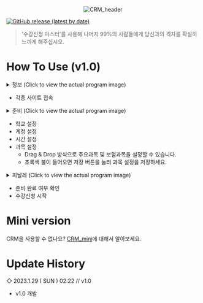 <div align="center">

  ![CRM_header](https://user-images.githubusercontent.com/64591335/215345339-59241a31-a3cf-448f-8e47-cba4880204a2.png)
</div>

<a href="https://github.com/Yoon-men/Class_Registration_Master/releases/tag/v1.0"><img alt="GitHub release (latest by date)" src="https://img.shields.io/github/v/release/Yoon-men/Class_Registration_Master?color=e14f50&logo=github"></a>

> '수강신청 마스터'를 사용해 나머지 99%의 사람들에게 당신과의 격차를 확실히 느끼게 해주십시오.
# How To Use (v1.0)
<details>
  <summary>정보 (Click to view the actual program image)</summary>
  
  ![image](https://user-images.githubusercontent.com/64591335/215281062-b0ef9cdb-8c0e-4257-a0c0-ff43d1bcc43f.png)
</details>

- 각종 사이트 접속

<details>
  <summary>준비 (Click to view the actual program image)</summary>
  
  ![image](https://user-images.githubusercontent.com/64591335/215282123-211a487c-6bd2-454e-80fe-7b6a60a2d669.png)
</details>

- 학교 설정
- 계정 설정
- 시간 설정
- 과목 설정
  - Drag & Drop 방식으로 주요과목 및 보험과목을 설정할 수 있습니다.
  - 초록색 불이 들어오면 저장 버튼을 눌러 과목 설정을 저장하세요.

<details>
  <summary>피날레 (Click to view the actual program image)</summary>
  
  ![image](https://user-images.githubusercontent.com/64591335/215282310-3f5faf1e-cb3b-4b2e-b7a8-3e55825adce8.png)
</details>

- 준비 완료 여부 확인
- 수강신청 시작

# Mini version
CRM을 사용할 수 없나요? <a href="https://github.com/Yoon-men/CRM_mini">CRM_mini</a>에 대해서 알아보세요.


# Update History
◇ 2023.1.29 ( SUN ) 02:22 // v1.0
- v1.0 개발
